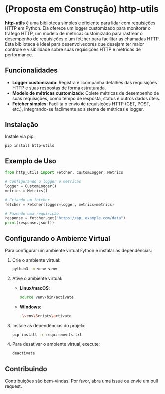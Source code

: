 
# (Proposta em Construção) http-utils

**http-utils** é uma biblioteca simples e eficiente para lidar com requisições HTTP em Python. Ela oferece um logger customizado para monitorar o tráfego HTTP, um modelo de métricas customizado para rastrear o desempenho de requisições e um fetcher para facilitar as chamadas HTTP. Esta biblioteca é ideal para desenvolvedores que desejam ter maior controle e visibilidade sobre suas requisições HTTP e métricas de performance.

## Funcionalidades

- **Logger customizado**: Registra e acompanha detalhes das requisições HTTP e suas respostas de forma estruturada.
- **Modelo de métricas customizado**: Colete métricas de desempenho de suas requisições, como tempo de resposta, status e outros dados úteis.
- **Fetcher simples**: Facilita o envio de requisições HTTP (GET, POST, etc.), integrando-se facilmente ao sistema de métricas e logger.

## Instalação

Instale via pip:

```bash
pip install http-utils
```

## Exemplo de Uso

```python
from http_utils import Fetcher, CustomLogger, Metrics

# Configurando o logger e métricas
logger = CustomLogger()
metrics = Metrics()

# Criando um fetcher
fetcher = Fetcher(logger=logger, metrics=metrics)

# Fazendo uma requisição
response = fetcher.get("https://api.example.com/data")
print(response.json())
```

## Configurando o Ambiente Virtual

Para configurar um ambiente virtual Python e instalar as dependências:

1. Crie o ambiente virtual:

   ```bash
   python3 -m venv venv
   ```

2. Ative o ambiente virtual:

   - **Linux/macOS**:
     ```bash
     source venv/bin/activate
     ```
   - **Windows**:
     ```bash
     .\venv\Scripts\activate
     ```

3. Instale as dependências do projeto:

   ```bash
   pip install -r requirements.txt
   ```

4. Para desativar o ambiente virtual, execute:

   ```bash
   deactivate
   ```

## Contribuindo

Contribuições são bem-vindas! Por favor, abra uma issue ou envie um pull request.